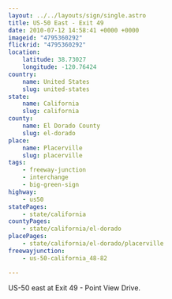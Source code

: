 ```yaml
---
layout: ../../layouts/sign/single.astro
title: US-50 East - Exit 49
date: 2010-07-12 14:58:41 +0000 +0000
imageid: "4795360292"
flickrid: "4795360292"
location:
    latitude: 38.73027
    longitude: -120.76424
country:
    name: United States
    slug: united-states
state:
    name: California
    slug: california
county:
    name: El Dorado County
    slug: el-dorado
place:
    name: Placerville
    slug: placerville
tags:
    - freeway-junction
    - interchange
    - big-green-sign
highway:
    - us50
statePages:
    - state/california
countyPages:
    - state/california/el-dorado
placePages:
    - state/california/el-dorado/placerville
freewayjunction:
    - us-50-california_48-82

---
```

US-50 east at Exit 49 - Point View Drive.